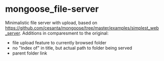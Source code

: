 # mongoose_file-server
Minimalistic file server with upload, based on https://github.com/cesanta/mongoose/tree/master/examples/simplest_web_server.
Additions in comparesment to the original:
- file upload feature to currently browsed folder
- no "Index of" in title, but actual path to folder being served
- parent folder link
